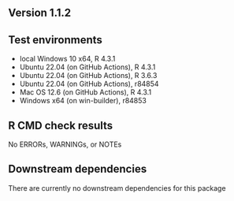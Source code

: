 ## Version 1.1.2

## Test environments
* local Windows 10 x64, R 4.3.1
* Ubuntu 22.04 (on GitHub Actions), R 4.3.1
* Ubuntu 22.04 (on GitHub Actions), R 3.6.3
* Ubuntu 22.04 (on GitHub Actions), r84854
* Mac OS 12.6 (on GitHub Actions), R 4.3.1
* Windows x64 (on win-builder), r84853

## R CMD check results
No ERRORs, WARNINGs, or NOTEs

## Downstream dependencies
There are currently no downstream dependencies for this package